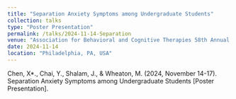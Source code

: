 ```yaml
---
title: "Separation Anxiety Symptoms among Undergraduate Students"
collection: talks
type: "Poster Presentation"
permalink: /talks/2024-11-14-Separation
venue: "Association for Behavioral and Cognitive Therapies 58th Annual Convention"
date: 2024-11-14
location: "Philadelphia, PA, USA"
---
```


Chen, X*., Chai, Y., Shalam, J., & Wheaton, M. (2024, November 14-17). Separation Anxiety Symptoms among Undergraduate Students [Poster Presentation]. 
